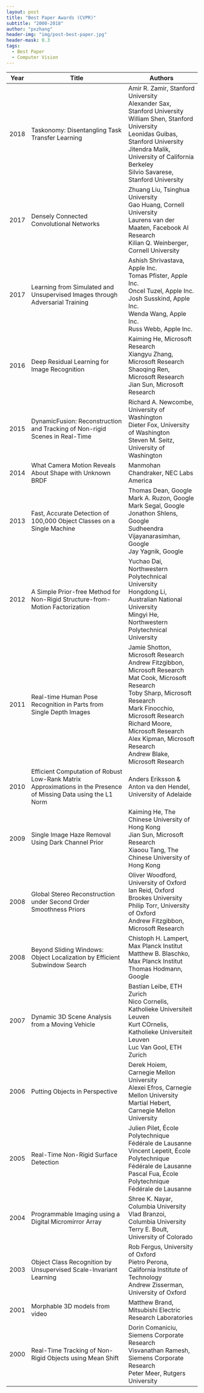 ```yaml
---
layout: post
title: "Best Paper Awards (CVPR)"
subtitle: "2000-2018"
author: "pxzhang"
header-img: "img/post-best-paper.jpg"
header-mask: 0.3
tags:
  - Best Paper
  - Computer Vision
---
```


<style>
.table {
	font-size:12px;
}
table td {
	vertical-align: middle;
}
table th:nth-of-type(2) {
    width: 240px;
}

</style>

| Year | Title | Authors |
| --- | --- | --- |
| 2018 | Taskonomy: Disentangling Task Transfer Learning | Amir R. Zamir, Stanford University<br>Alexander Sax, Stanford University<br>William Shen, Stanford University<br>Leonidas Guibas, Stanford University<br>Jitendra Malik, University of California Berkeley<br>Silvio Savarese, Stanford University |
| 2017 | Densely Connected Convolutional Networks | Zhuang Liu, Tsinghua University<br>Gao Huang, Cornell University<br>Laurens van der Maaten, Facebook AI Research<br>Kilian Q. Weinberger, Cornell University |
| 2017 | Learning from Simulated and Unsupervised Images through Adversarial Training | Ashish Shrivastava, Apple Inc.<br>Tomas Pfister, Apple Inc.<br>Oncel Tuzel, Apple Inc.<br>Josh Susskind, Apple Inc.<br>Wenda Wang, Apple Inc.<br>Russ Webb, Apple Inc. |
| 2016 | Deep Residual Learning for Image Recognition | Kaiming He, Microsoft Research<br>Xiangyu Zhang, Microsoft Research<br>Shaoqing Ren, Microsoft Research<br>Jian Sun, Microsoft Research |
| 2015 | DynamicFusion: Reconstruction and Tracking of Non-rigid Scenes in Real-Time | Richard A. Newcombe, University of Washington<br>Dieter Fox, University of Washington<br>Steven M. Seitz, University of Washington |
| 2014 | What Camera Motion Reveals About Shape with Unknown BRDF | Manmohan Chandraker, NEC Labs America |
| 2013 | Fast, Accurate Detection of 100,000 Object Classes on a Single Machine | Thomas Dean, Google<br>Mark A. Ruzon, Google<br>Mark Segal, Google<br>Jonathon Shlens, Google<br>Sudheendra Vijayanarasimhan, Google<br>Jay Yagnik, Google |
| 2012 | A Simple Prior-free Method for Non-Rigid Structure-from-Motion Factorization | Yuchao Dai, Northwestern Polytechnical University<br>Hongdong Li, Australian National University<br>Mingyi He, Northwestern Polytechnical University |
| 2011 | Real-time Human Pose Recognition in Parts from Single Depth Images | Jamie Shotton, Microsoft Research<br>Andrew Fitzgibbon, Microsoft Research<br>Mat Cook, Microsoft Research<br>Toby Sharp, Microsoft Research<br>Mark Finocchio, Microsoft Research<br>Richard Moore, Microsoft Research<br>Alex Kipman, Microsoft Research<br>Andrew Blake, Microsoft Research |
| 2010 | Efficient Computation of Robust Low-Rank Matrix Approximations in the Presence of Missing Data using the L1 Norm | Anders Eriksson & Anton va den Hendel, University of Adelaide |
| 2009 | Single Image Haze Removal Using Dark Channel Prior | Kaiming He, The Chinese University of Hong Kong<br>Jian Sun, Microsoft Research<br>Xiaoou Tang, The Chinese University of Hong Kong |
| 2008 | Global Stereo Reconstruction under Second Order Smoothness Priors | Oliver Woodford, University of Oxford<br>Ian Reid, Oxford Brookes University<br>Philip Torr, University of Oxford<br>Andrew Fitzgibbon, Microsoft Research |
| 2008 | Beyond Sliding Windows: Object Localization by Efficient Subwindow Search | Chistoph H. Lampert, Max Planck Institut<br>Matthew B. Blaschko, Max Planck Institut<br>Thomas Hodmann, Google |
| 2007 | Dynamic 3D Scene Analysis from a Moving Vehicle | Bastian Leibe, ETH Zurich<br>Nico Cornelis, Katholieke Universiteit Leuven<br>Kurt COrnelis, Katholieke Universiteit Leuven<br>Luc Van Gool, ETH Zurich |
| 2006 | Putting Objects in Perspective | Derek Hoiem, Carnegie Mellon University<br>Alexei Efros, Carnegie Mellon University<br>Martial Hebert, Carnegie Mellon University |
| 2005 | Real-Time Non-Rigid Surface Detection | Julien Pilet, École Polytechnique Fédérale de Lausanne<br>Vincent Lepetit, École Polytechnique Fédérale de Lausanne<br>Pascal Fua, École Polytechnique Fédérale de Lausanne |
| 2004 | Programmable Imaging using a Digital Micromirror Array | Shree K. Nayar, Columbia University<br>Vlad Branzoi, Columbia University<br>Terry E. Boult, University of Colorado |
| 2003 | Object Class Recognition by Unsupervised Scale-Invariant Learning | Rob Fergus, University of Oxford<br>Pietro Perona, California Institute of Technology<br>Andrew Zisserman, University of Oxford |
| 2001 | Morphable 3D models from video | Matthew Brand, Mitsubishi Electric Research Laboratories |
| 2000 | Real-Time Tracking of Non-Rigid Objects using Mean Shift | Dorin Comaniciu, Siemens Corporate Research<br>Visvanathan Ramesh, Siemens Corporate Research<br>Peter Meer, Rutgers University |
